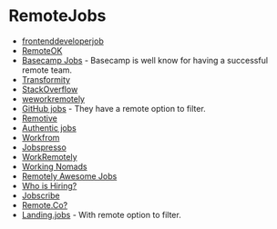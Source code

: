# RemoteJobs
- [frontenddeveloperjob](http://frontenddeveloperjob.com/)
- [RemoteOK](https://remoteok.io)
- [Basecamp Jobs](https://basecamp.com/jobs) - Basecamp is well know for having a successful remote team.
- [Transformity](https://www.transformify.org)
- [StackOverflow](https://stackoverflow.com/jobs?allowsremote=True)
- [weworkremotely](https://weworkremotely.com)
- [GitHub jobs](https://jobs.github.com/positions?description=&location=remote) - They have a remote option to filter.
- [Remotive](http://jobs.remotive.io/)
- [Authentic jobs](https://authenticjobs.com/#remote=true)
- [Workfrom](http://www.workfrom.co)
- [Jobspresso](https://jobspresso.co/)
- [WorkRemotely](https://workremotely.io/)
- [Working Nomads](https://www.workingnomads.co/jobs)
- [Remotely Awesome Jobs](https://www.remotelyawesomejobs.com/)
- [Who is Hiring?](https://whoishiring.io)
- [Jobscribe](http://jobscribe.com/)
- [Remote.Co?](https://remote.co/)
- [Landing.jobs](https://landing.jobs/jobs?page=1&remote=true&hd=false&t_co=false&t_st=false) - With remote option to filter.
